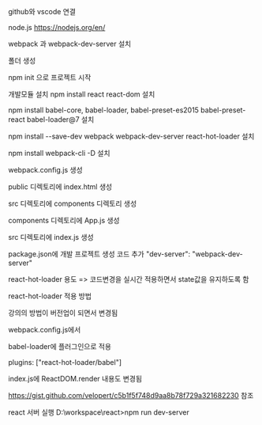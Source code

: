 github와 vscode 연결

node.js 
https://nodejs.org/en/

webpack 과 webpack-dev-server 설치

폴더 생성

npm init 으로 프로젝트 시작

개발모듈 설치
npm install react react-dom 설치

npm install babel-core, babel-loader, babel-preset-es2015 babel-preset-react babel-loader@7 설치

npm install --save-dev webpack webpack-dev-server react-hot-loader 설치

npm install webpack-cli -D 설치

webpack.config.js 생성

public 디렉토리에 index.html 생성

src 디렉토리에 components 디렉토리 생성

components 디렉토리에 App.js 생성

src 디렉토리에 index.js 생성

package.json에 개발 프로젝트 생성 코드 추가     "dev-server": "webpack-dev-server"

react-hot-loader 용도 => 코드변경을 실시간 적용하면서 state값을 유지하도록 함

react-hot-loader 적용 방법

강의의 방법이 버전업이 되면서 변경됨

webpack.config.js에서 

babel-loader에 플러그인으로 적용

plugins: ["react-hot-loader/babel"]

index.js에 ReactDOM.render 내용도 변경됨

https://gist.github.com/velopert/c5b1f5f748d9aa8b78f729a321682230 참조

react 서버 실행
D:\workspace\react>npm run dev-server


